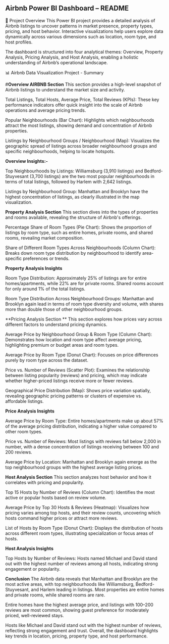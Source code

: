 ## Airbnb Power BI Dashboard – README
📌 Project Overview
This Power BI project provides a detailed analysis of Airbnb listings to uncover patterns in market presence, property types, pricing, and host behavior. Interactive visualizations help users explore data dynamically across various dimensions such as location, room type, and host profiles.

The dashboard is structured into four analytical themes: Overview, Property Analysis, Pricing Analysis, and Host Analysis, enabling a holistic understanding of Airbnb’s operational landscape.

📊 Airbnb Data Visualization Project - Summary

#**Overview AIRBNB Section**
This section provides a high-level snapshot of Airbnb listings to understand the market size and activity.

Total Listings, Total Hosts, Average Price, Total Reviews (KPIs): These key performance indicators offer quick insight into the scale of Airbnb operations and average pricing trends.

Popular Neighbourhoods (Bar Chart): Highlights which neighbourhoods attract the most listings, showing demand and concentration of Airbnb properties.

Listings by Neighbourhood Groups / Neighbourhood (Map): Visualizes the geographic spread of listings across broader neighbourhood groups and specific neighbourhoods, helping to locate hotspots.

**Overview Insights:-**

Top Neighbourhoods by Listings:
Williamsburg (3,910 listings) and Bedford-Stuyvesant (3,700 listings) are the two most popular neighbourhoods in terms of total listings, followed by Harlem with 2,642 listings.

Listings by Neighbourhood Group:
Manhattan and Brooklyn have the highest concentration of listings, as clearly illustrated in the map visualization.

**Property Analysis Section**
This section dives into the types of properties and rooms available, revealing the structure of Airbnb's offerings.

Percentage Share of Room Types (Pie Chart): Shows the proportion of listings by room type, such as entire homes, private rooms, and shared rooms, revealing market composition.

Share of Different Room Types Across Neighbourhoods (Column Chart): Breaks down room type distribution by neighbourhood to identify area-specific preferences or trends.

**Property Analysis Insights**

Room Type Distribution:
Approximately 25% of listings are for entire homes/apartments, while 22% are for private rooms. Shared rooms account for only around 1% of the total listings.

Room Type Distribution Across Neighbourhood Groups:
Manhattan and Brooklyn again lead in terms of room type diversity and volume, with shares more than double those of other neighbourhood groups.

**Pricing Analysis Section **
This section explores how prices vary across different factors to understand pricing dynamics.

Average Price by Neighbourhood Group & Room Type (Column Chart): Demonstrates how location and room type affect average pricing, highlighting premium or budget areas and room types.

Average Price by Room Type (Donut Chart): Focuses on price differences purely by room type across the dataset.

Price vs. Number of Reviews (Scatter Plot): Examines the relationship between listing popularity (reviews) and pricing, which may indicate whether higher-priced listings receive more or fewer reviews.

Geographical Price Distribution (Map): Shows price variation spatially, revealing geographic pricing patterns or clusters of expensive vs. affordable listings.

**Price Analysis Insights**

Average Price by Room Type:
Entire homes/apartments make up about 57% of the average pricing distribution, indicating a higher value compared to other room types.

Price vs. Number of Reviews:
Most listings with reviews fall below 2,000 in number, with a dense concentration of listings receiving between 100 and 200 reviews.

Average Price by Location:
Manhattan and Brooklyn again emerge as the top neighbourhood groups with the highest average listing prices.

**Host Analysis Section**
This section analyzes host behavior and how it correlates with pricing and popularity.

Top 15 Hosts by Number of Reviews (Column Chart): Identifies the most active or popular hosts based on review volume.

Average Price by Top 30 Hosts & Reviews (Heatmap): Visualizes how pricing varies among top hosts, and their review counts, uncovering which hosts command higher prices or attract more reviews.

List of Hosts by Room Type (Donut Chart): Displays the distribution of hosts across different room types, illustrating specialization or focus areas of hosts.

**Host Analysis Insights**

Top Hosts by Number of Reviews:
Hosts named Michael and David stand out with the highest number of reviews among all hosts, indicating strong engagement or popularity.

**Conclusion**
The Airbnb data reveals that Manhattan and Brooklyn are the most active areas, with top neighbourhoods like Williamsburg, Bedford-Stuyvesant, and Harlem leading in listings. Most properties are entire homes and private rooms, while shared rooms are rare.

Entire homes have the highest average price, and listings with 100–200 reviews are most common, showing guest preference for moderately priced, well-reviewed stays.

Hosts like Michael and David stand out with the highest number of reviews, reflecting strong engagement and trust. Overall, the dashboard highlights key trends in location, pricing, property type, and host performance.

